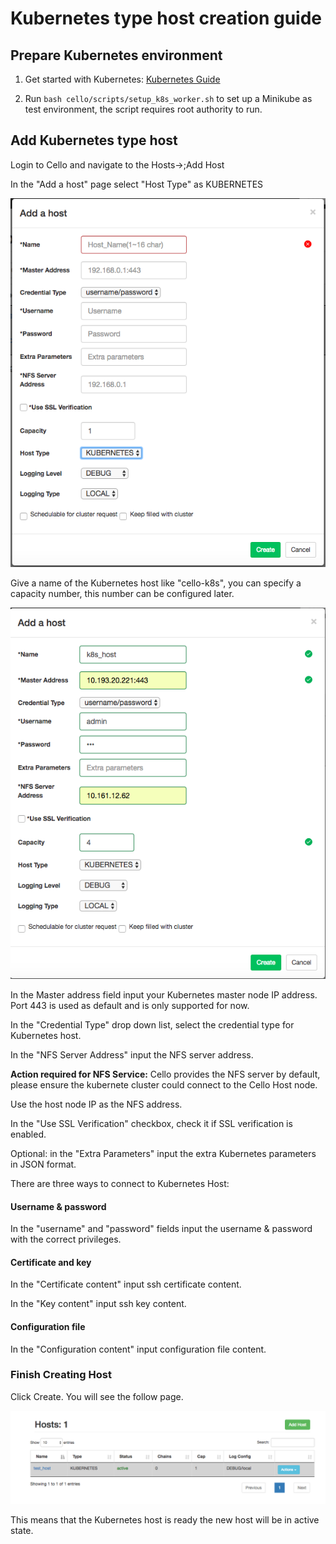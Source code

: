 # Kubernetes type host creation guide

## Prepare Kubernetes environment

1. Get started with Kubernetes: [Kubernetes Guide](https://kubernetes.io/docs/user-journeys/users/application-developer/foundational/)

2. Run `bash cello/scripts/setup_k8s_worker.sh` to set up a Minikube as test environment, the script requires root authority to run.

## Add Kubernetes type host

Login to Cello and navigate to the Hosts->;Add Host

In the "Add a host" page select "Host Type" as KUBERNETES

 ![k8s-select](imgs/k8s-select.png)

Give a name of the Kubernetes host like "cello-k8s", you can specify a capacity number, this number can be configured later.

 ![k8s-setting](imgs/k8s-setting.png)

In the Master address field input your Kubernetes master node IP address. Port 443 is used as default and is only supported for now.

In the "Credential Type" drop down list, select the credential type for Kubernetes host.

In the "NFS Server Address" input the NFS server address.

**Action required for NFS Service:**
Cello provides the NFS server by default, please ensure the kubernete cluster could connect to the Cello Host node.

Use the host node IP as the NFS address.

In the "Use SSL Verification" checkbox, check it if SSL verification is enabled.

Optional: in the "Extra Parameters" input the extra Kubernetes parameters in JSON format.

There are three ways to connect to Kubernetes Host:
#### Username & password

In the "username" and "password" fields input the username & password with the correct privileges.

#### Certificate and key

In the "Certificate content" input ssh certificate content.

In the "Key content" input ssh key content.

#### Configuration file

In the "Configuration content" input configuration file content.

### Finish Creating Host

Click Create. You will see the follow page.

 ![vm active](imgs/k8s-active.png)

This means that the Kubernetes host is ready the new host will be in active state.


